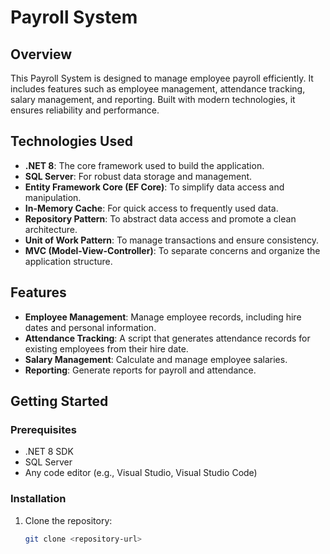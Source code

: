 # Payroll System

## Overview

This Payroll System is designed to manage employee payroll efficiently. It includes features such as employee management, attendance tracking, salary management, and reporting. Built with modern technologies, it ensures reliability and performance.

## Technologies Used

- **.NET 8**: The core framework used to build the application.
- **SQL Server**: For robust data storage and management.
- **Entity Framework Core (EF Core)**: To simplify data access and manipulation.
- **In-Memory Cache**: For quick access to frequently used data.
- **Repository Pattern**: To abstract data access and promote a clean architecture.
- **Unit of Work Pattern**: To manage transactions and ensure consistency.
- **MVC (Model-View-Controller)**: To separate concerns and organize the application structure.

## Features

- **Employee Management**: Manage employee records, including hire dates and personal information.
- **Attendance Tracking**: A script that generates attendance records for existing employees from their hire date.
- **Salary Management**: Calculate and manage employee salaries.
- **Reporting**: Generate reports for payroll and attendance.
  
## Getting Started

### Prerequisites

- .NET 8 SDK
- SQL Server
- Any code editor (e.g., Visual Studio, Visual Studio Code)

### Installation

1. Clone the repository:
   ```bash
   git clone <repository-url>
